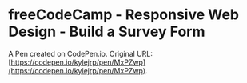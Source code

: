 # freeCodeCamp - Responsive Web Design - Build a Survey Form 

A Pen created on CodePen.io. Original URL: [https://codepen.io/kylejrp/pen/MxPZwp](https://codepen.io/kylejrp/pen/MxPZwp).


